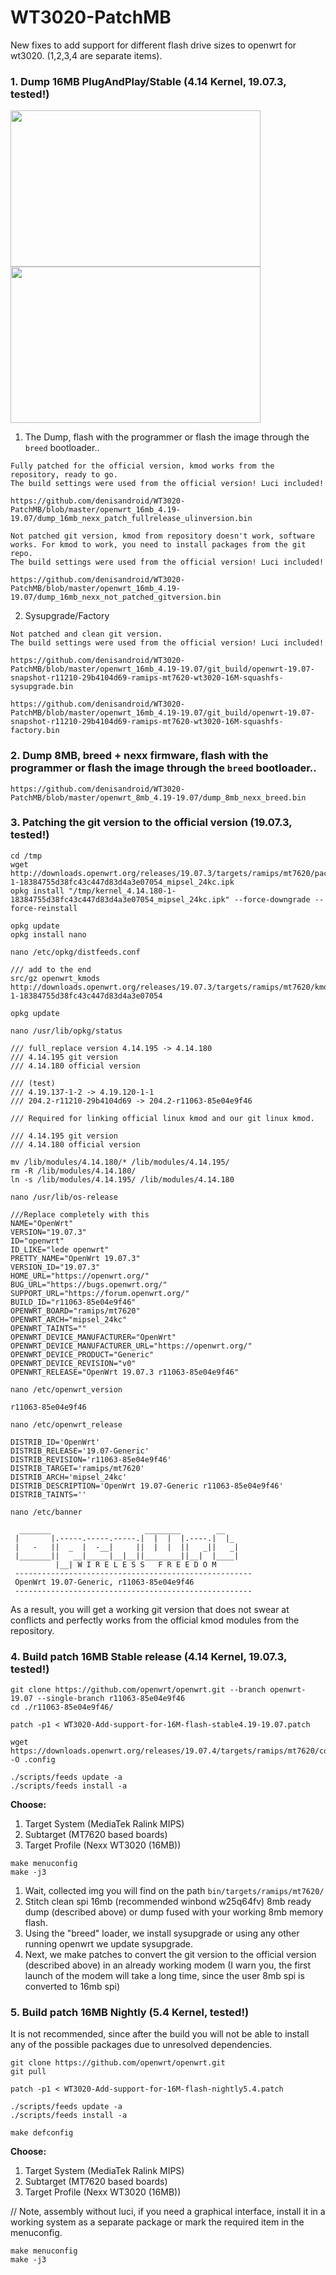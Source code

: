# WT3020-PatchMB
New fixes to add support for different flash drive sizes to openwrt for wt3020. (1,2,3,4 are separate items).

### <b>1. Dump 16MB PlugAndPlay/Stable (4.14 Kernel, 19.07.3, tested!)</b>

<div>
<img src="https://github.com/denisandroid/WT3020-PatchMB/blob/master/openwrt_16mb_4.19-19.07/Screenshot_OpenWrt_Luci1.png" width="400" height="250"/>
<img src="https://github.com/denisandroid/WT3020-PatchMB/blob/master/openwrt_16mb_4.19-19.07/Screenshot_OpenWrt_Luci2.png" width="400" height="250"/>
</div>

1. The Dump, flash with the programmer or flash the image through the ```breed``` bootloader.. 

```
Fully patched for the official version, kmod works from the repository, ready to go.
The build settings were used from the official version! Luci included!

https://github.com/denisandroid/WT3020-PatchMB/blob/master/openwrt_16mb_4.19-19.07/dump_16mb_nexx_patch_fullrelease_ulinversion.bin
```

```
Not patched git version, kmod from repository doesn't work, software works. For kmod to work, you need to install packages from the git repo.
The build settings were used from the official version! Luci included!

https://github.com/denisandroid/WT3020-PatchMB/blob/master/openwrt_16mb_4.19-19.07/dump_16mb_nexx_not_patched_gitversion.bin
```

2. Sysupgrade/Factory

```
Not patched and clean git version.
The build settings were used from the official version! Luci included!

https://github.com/denisandroid/WT3020-PatchMB/blob/master/openwrt_16mb_4.19-19.07/git_build/openwrt-19.07-snapshot-r11210-29b4104d69-ramips-mt7620-wt3020-16M-squashfs-sysupgrade.bin

https://github.com/denisandroid/WT3020-PatchMB/blob/master/openwrt_16mb_4.19-19.07/git_build/openwrt-19.07-snapshot-r11210-29b4104d69-ramips-mt7620-wt3020-16M-squashfs-factory.bin
```

### <b>2. Dump 8MB, breed + nexx firmware, flash with the programmer or flash the image through the ```breed``` bootloader.. </b>

```
https://github.com/denisandroid/WT3020-PatchMB/blob/master/openwrt_8mb_4.19-19.07/dump_8mb_nexx_breed.bin
```

### <b>3. Patching the git version to the official version (19.07.3, tested!)</b>

```
cd /tmp
wget http://downloads.openwrt.org/releases/19.07.3/targets/ramips/mt7620/packages/kernel_4.14.180-1-18384755d38fc43c447d83d4a3e07054_mipsel_24kc.ipk
opkg install "/tmp/kernel_4.14.180-1-18384755d38fc43c447d83d4a3e07054_mipsel_24kc.ipk" --force-downgrade --force-reinstall

opkg update
opkg install nano
```


```
nano /etc/opkg/distfeeds.conf

/// add to the end
src/gz openwrt_kmods http://downloads.openwrt.org/releases/19.07.3/targets/ramips/mt7620/kmods/4.14.180-1-18384755d38fc43c447d83d4a3e07054
```

```
opkg update
```


```
nano /usr/lib/opkg/status

/// full_replace version 4.14.195 -> 4.14.180
/// 4.14.195 git version
/// 4.14.180 official version

/// (test)
/// 4.19.137-1-2 -> 4.19.120-1-1
/// 204.2-r11210-29b4104d69 -> 204.2-r11063-85e04e9f46
```

```
/// Required for linking official linux kmod and our git linux kmod.

/// 4.14.195 git version
/// 4.14.180 official version

mv /lib/modules/4.14.180/* /lib/modules/4.14.195/
rm -R /lib/modules/4.14.180/
ln -s /lib/modules/4.14.195/ /lib/modules/4.14.180
```

```
nano /usr/lib/os-release

///Replace completely with this
NAME="OpenWrt"
VERSION="19.07.3"
ID="openwrt"
ID_LIKE="lede openwrt"
PRETTY_NAME="OpenWrt 19.07.3"
VERSION_ID="19.07.3"
HOME_URL="https://openwrt.org/"
BUG_URL="https://bugs.openwrt.org/"
SUPPORT_URL="https://forum.openwrt.org/"
BUILD_ID="r11063-85e04e9f46"
OPENWRT_BOARD="ramips/mt7620"
OPENWRT_ARCH="mipsel_24kc"
OPENWRT_TAINTS=""
OPENWRT_DEVICE_MANUFACTURER="OpenWrt"
OPENWRT_DEVICE_MANUFACTURER_URL="https://openwrt.org/"
OPENWRT_DEVICE_PRODUCT="Generic"
OPENWRT_DEVICE_REVISION="v0"
OPENWRT_RELEASE="OpenWrt 19.07.3 r11063-85e04e9f46"
```

```
nano /etc/openwrt_version

r11063-85e04e9f46
```

```
nano /etc/openwrt_release

DISTRIB_ID='OpenWrt'
DISTRIB_RELEASE='19.07-Generic'
DISTRIB_REVISION='r11063-85e04e9f46'
DISTRIB_TARGET='ramips/mt7620'
DISTRIB_ARCH='mipsel_24kc'
DISTRIB_DESCRIPTION='OpenWrt 19.07-Generic r11063-85e04e9f46'
DISTRIB_TAINTS=''
```

```
nano /etc/banner

  _______                     ________        __
 |       |.-----.-----.-----.|  |  |  |.----.|  |_
 |   -   ||  _  |  -__|     ||  |  |  ||   _||   _|
 |_______||   __|_____|__|__||________||__|  |____|
          |__| W I R E L E S S   F R E E D O M
 -----------------------------------------------------
 OpenWrt 19.07-Generic, r11063-85e04e9f46
 -----------------------------------------------------
```

As a result, you will get a working git version that does not swear at conflicts and perfectly works from the official kmod modules from the repository.

### <b>4. Build patch 16MB Stable release (4.14 Kernel, 19.07.3, tested!)</b>

```
git clone https://github.com/openwrt/openwrt.git --branch openwrt-19.07 --single-branch r11063-85e04e9f46
cd ./r11063-85e04e9f46/

patch -p1 < WT3020-Add-support-for-16M-flash-stable4.19-19.07.patch

wget https://downloads.openwrt.org/releases/19.07.4/targets/ramips/mt7620/config.buildinfo -O .config

./scripts/feeds update -a
./scripts/feeds install -a

```

<b>Choose:</b>
1. Target System (MediaTek Ralink MIPS)
2. Subtarget (MT7620 based boards)
3. Target Profile (Nexx WT3020 (16MB))

```
make menuconfig
make -j3
```

1. Wait, collected img you will find on the path ```bin/targets/ramips/mt7620/```
2. Stitch clean spi 16mb (recommended winbond w25q64fv) 8mb ready dump (described above) or dump fused with your working 8mb memory flash.
3. Using the "breed" loader, we install sysupgrade or using any other running openwrt we update sysupgrade.
4. Next, we make patches to convert the git version to the official version (described above) in an already working modem (I warn you, the first launch of the modem will take a long time, since the user 8mb spi is converted to 16mb spi)


### <b>5. Build patch 16MB Nightly (5.4 Kernel, tested!)</b>
It is not recommended, since after the build you will not be able to install any of the possible packages due to unresolved dependencies.

```
git clone https://github.com/openwrt/openwrt.git
git pull

patch -p1 < WT3020-Add-support-for-16M-flash-nightly5.4.patch

./scripts/feeds update -a
./scripts/feeds install -a

make defconfig 
```
<b>Choose:</b>
1. Target System (MediaTek Ralink MIPS)
2. Subtarget (MT7620 based boards)
3. Target Profile (Nexx WT3020 (16MB))

// Note, assembly without luci, if you need a graphical interface, install it in a working system as a separate package or mark the required item in the menuconfig.

```
make menuconfig
make -j3
```
